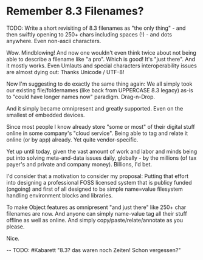 # Remember 8.3 Filenames?



TODO: Write a short revisiting of 8.3 filenames as "the only thing" - and then swiftly opening to 250+ chars including spaces (!) - and dots anywhere. Even non-ascii characters.

Wow.
Mindblowing!
And now one wouldn't even think twice about not being able to describe a filename like "a pro". Which is good! It's "just there". And it mostly works. Even Umlauts and special characters interoperability issues are almost dying out: Thanks Unicode / UTF-8!

Now I'm suggesting to do exactly the same thing again:
We all simply took our existing file/foldernames (like back from UPPERCASE 8.3 legacy) as-is to "could have longer names now" paradigm. Drag-n-Drop.

And it simply became omnipresent and greatly supported.
Even on the smallest of embedded devices.

Since most people I know already store "some or most" of their digital stuff online in some company's "cloud service". Being able to tag and relate it online (or by app) already. Yet quite vendor-specific.

Yet up until today, given the vast amount of work and labor and minds being put into solving meta-and-data issues daily, globally - by the millions (of tax payer's and private and company money). Billions, I'd bet.

I'd consider that a motivation to consider my proposal:
Putting that effort into designing a professional FOSS licensed system that is publicy funded (ongoing) and first of all designed to be simple name=value filesystem handling environment blocks and libraries.

To make Object features as omnipresent "and just there" like 250+ char filenames are now.
And anyone can simply name-value tag all their stuff offline as well as online.
And simply copy/paste/relate/annotate as you please.

Nice.


--
TODO: #Kabarett "8.3? das waren noch Zeiten! Schon vergessen?"
